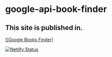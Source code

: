 # google-api-book-finder

## This site is published in.
[![Google Books Finder]](https://googlebookfinder.netlify.app/)

[![Netlify Status](https://api.netlify.com/api/v1/badges/74fe52d1-a05e-4916-8a17-e5ade3fcae62/deploy-status)](https://app.netlify.com/sites/googlebookfinder/deploys)
